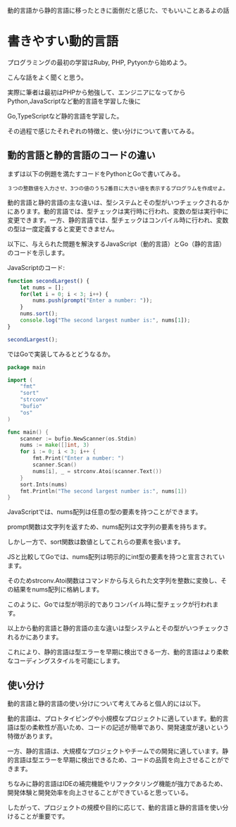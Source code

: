 動的言語から静的言語に移ったときに面倒だと感じた、でもいいことあるよの話

# 書きやすい動的言語

プログラミングの最初の学習はRuby, PHP, Pytyonから始めよう。

こんな話をよく聞くと思う。

実際に筆者は最初はPHPから勉強して、エンジニアになってからPython,JavaScriptなど動的言語を学習した後に

Go,TypeScriptなど静的言語を学習した。

その過程で感じたそれぞれの特徴と、使い分けについて書いてみる。

## 動的言語と静的言語のコードの違い

まずは以下の例題を満たすコードをPythonとGoで書いてみる。

`３つの整数値を入力させ、3つの値のうち2番目に大きい値を表示するプログラムを作成せよ。`

動的言語と静的言語の主な違いは、型システムとその型がいつチェックされるかにあります。動的言語では、型チェックは実行時に行われ、変数の型は実行中に変更できます。一方、静的言語では、型チェックはコンパイル時に行われ、変数の型は一度定義すると変更できません。

以下に、与えられた問題を解決するJavaScript（動的言語）とGo（静的言語）のコードを示します。

JavaScriptのコード:

```javascript
function secondLargest() {
    let nums = [];
    for(let i = 0; i < 3; i++) {
        nums.push(prompt("Enter a number: "));
    }
    nums.sort();
    console.log("The second largest number is:", nums[1]);
}

secondLargest();
```

ではGoで実装してみるとどうなるか。

```go
package main

import (
    "fmt"
    "sort"
    "strconv"
    "bufio"
    "os"
)

func main() {
    scanner := bufio.NewScanner(os.Stdin)
    nums := make([]int, 3)
    for i := 0; i < 3; i++ {
        fmt.Print("Enter a number: ")
        scanner.Scan()
        nums[i], _ = strconv.Atoi(scanner.Text())
    }
    sort.Ints(nums)
    fmt.Println("The second largest number is:", nums[1])
}
```

JavaScriptでは、nums配列は任意の型の要素を持つことができます。

prompt関数は文字列を返すため、nums配列は文字列の要素を持ちます。

しかし一方で、sort関数は数値としてこれらの要素を扱います。


JSと比較してGoでは、nums配列は明示的にint型の要素を持つと宣言されています。

そのためstrconv.Atoi関数はコマンドから与えられた文字列を整数に変換し、その結果をnums配列に格納します。

このように、Goでは型が明示的でありコンパイル時に型チェックが行われます。


以上から動的言語と静的言語の主な違いは型システムとその型がいつチェックされるかにあります。

これにより、静的言語は型エラーを早期に検出できる一方、動的言語はより柔軟なコーディングスタイルを可能にします。

## 使い分け

動的言語と静的言語の使い分けについて考えてみると個人的には以下。

動的言語は、プロトタイピングや小規模なプロジェクトに適しています。動的言語は型の柔軟性が高いため、コードの記述が簡単であり、開発速度が速いという特徴があります。

一方、静的言語は、大規模なプロジェクトやチームでの開発に適しています。静的言語は型エラーを早期に検出できるため、コードの品質を向上させることができます。

ちなみに静的言語はIDEの補完機能やリファクタリング機能が強力であるため、開発体験と開発効率を向上させることができていると思っている。

したがって、プロジェクトの規模や目的に応じて、動的言語と静的言語を使い分けることが重要です。
